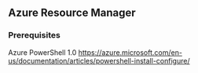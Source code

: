 ## Azure Resource Manager 

### Prerequisites

Azure PowerShell 1.0
https://azure.microsoft.com/en-us/documentation/articles/powershell-install-configure/

